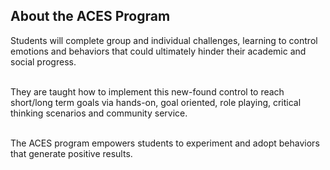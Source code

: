 ## About the ACES Program<br/>

Students will complete group and individual challenges, learning to
control emotions and behaviors that could ultimately hinder their
academic and social progress. <br/><br/>

They are taught how to implement this new-found control to
reach short/long term goals via hands-on, goal oriented, role playing,
critical thinking scenarios and community service.<br/><br/>

The ACES program empowers students to experiment and adopt
behaviors that generate positive results.
